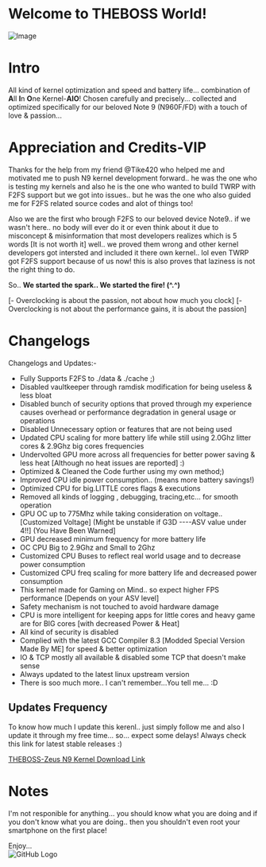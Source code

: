 # Welcome to THEBOSS World!
![Image](https://i.imgur.com/3gjJHgQ.png)


# Intro
All kind of kernel optimization and speed and battery life... combination of **A**ll **I**n **O**ne Kernel-**AIO**! Chosen carefully and precisely... collected and optimized specifically for our beloved Note 9 (N960F/FD) with a touch of love & passion...

# Appreciation and Credits-VIP
Thanks for the help from my friend @Tike420 who helped me and motivated me to push N9 kernel development forward.. he was the one who is testing my kernels and also he is the one who wanted to build TWRP with F2FS support but we got into issues.. but he was the one who also guided me for F2FS related source codes and alot of things too! 

Also we are the first who brough F2FS to our beloved device Note9.. if we wasn't here.. no body will ever do it or even think about it due to misconcept & misinformation that most developers realizes which is 5 words [It is not worth it] well.. we proved them wrong and other kernel developers got intersted and included it there own kernel.. lol even TWRP got F2FS support because of us now! this is also proves that laziness is not the right thing to do.

So.. **We started the spark.. We started the fire! (^.^)**


[- Overclocking is about the passion, not about how much you clock]
[- Overclocking is not about the performance gains, it is about the passion]


# Changelogs
Changelogs and Updates:-
- Fully Supports F2FS to ./data & ./cache ;)
- Disabled vaultkeeper through ramdisk modification for being useless & less bloat
- Disabled bunch of security options that proved through my experience causes overhead or performance degradation in general usage or operations
- Disabled Unnecessary option or features that are not being used
- Updated CPU scaling for more battery life while still using 2.0Ghz litter cores & 2.9Ghz big cores frequencies
- Undervolted GPU more across all frequencies for better power saving & less heat [Although no heat issues are reported] :)
- Optimized & Cleaned the Code further using my own method;)
- Improved CPU idle power consumption.. (means more battery savings!)
- Optimized CPU for big.LITTLE cores flags & executions
- Removed all kinds of logging , debugging, tracing,etc... for smooth operation
- GPU OC up to 775Mhz while taking consideration on voltage.. [Customized Voltage] (Might be unstable if G3D ----ASV value under 4!!] (You Have Been Warned]
- GPU decreased minimum frequency for more battery life
- OC CPU Big to 2.9Ghz and Small to 2Ghz
- Customized CPU Buses to reflect real world usage and to decrease power consumption
- Customized CPU freq scaling for more battery life and decreased power consumption
- This kernel made for Gaming on Mind.. so expect higher FPS performance [Depends on your ASV level]
- Safety mechanism is not touched to avoid hardware damage
- CPU is more intelligent for keeping apps for little cores and heavy game are for BIG cores [with decreased Power & Heat]
- All kind of security is disabled
- Complied with the latest GCC Compiler 8.3 [Modded Special Version Made By ME] for speed & better optimization
- IO & TCP mostly all available & disabled some TCP that doesn't make sense
- Always updated to the latest linux upstream version
- There is soo much more.. I can't remember...You tell me... :D


## Updates Frequency
To know how much I update this kerenl.. just simply follow me and also I update it through my free time... so... expect some delays!
Always check this link for latest stable releases :)

[THEBOSS-Zeus N9 Kernel Download Link](https://github.com/THEBOSS619/Note9-Zeus-Oreo8.1/releases)


# Notes
I'm not responible for anything... you should know what you are doing and if you don't know what you are doing.. then you shouldn't even root your smartphone on the first place!

Enjoy...                                                                                                                               
![GitHub Logo](https://i.imgur.com/x4nBqVy.jpg)
